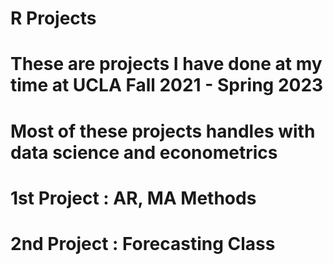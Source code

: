 # R Projects 
# These are projects I have done at my time at UCLA Fall 2021 - Spring 2023
# Most of these projects handles with data science and econometrics
# 1st Project : AR, MA Methods



# 2nd Project : Forecasting Class

